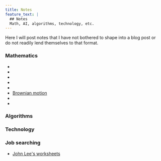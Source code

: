 ```yaml
---
title: Notes
feature_text: |
  ## Notes
  Math, AI, algorithms, technology, etc.
---
```


Here I will post notes that I have not bothered to shape into a blog post or do not readily lend themselves to that format.

### Mathematics

- [](math/morse-theory)
- [](math/bott-periodicity)
- [](math/hyperbolic-geometry)
- [](math/bayes-factor)
- [](math/financial-mathematics)
- [Brownian motion](math/brownian-motion)
- [](math/ito-calculus)
- [](math/black-scholes)

### Algorithms

### Technology

### Job searching

- [John Lee's worksheets](jobs/john-lees)
